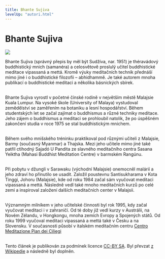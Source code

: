 ```yaml
---
title: Bhante Sujiva
levelUp: "autori.html"
---
```


# Bhante Sujiva

<img src="/images/bhante-sujiva.png" class="autori-photo"
/>

Bhante Sujiva (správný přepis by měl být Sudžíva, nar. 1951) je théravádový buddhistický mnich (samanéra) a celosvětově proslulý učitel buddhistické meditace vipassaná a mettá. Kromě výuky meditačních technik přednáší mimo jiné i o buddhistické filozofii – abhidhammě. Je také autorem mnoha publikací o buddhistické meditaci a několika básnických sbírek.<br><br>

Bhante Sujiva vyrostl v početné čínské rodině v největším městě Malajsie Kuala Lumpur. Na vysoké škole (University of Malaya) vystudoval zemědělství se zaměřením na botaniku a lesní hospodářství. Během studentských let se začal zajímat o buddhismus a různé techniky meditace. Jeho zájem o buddhismus a meditaci se prohloubil natolik, že po úspěšném zakončení studia v roce 1975 se stal buddhistickým mnichem.
<br><br>

Během svého mnišského tréninku praktikoval pod různými učiteli z Malajsie, Barmy (současný Myanmar) a Thajska. Mezi jeho učitele mimo jiné také patřil ctihodný Sajadó U Pandita ze slavného meditačního centra Sasana Yeiktha (Mahasi Buddhist Meditation Centre) v barmském Rangúnu.<br><br>

Při pobytu v džungli v Sarawaku (východní Malajsie) onemocněl malárií a jeho zdraví ho přinutilo se usadit. Založil poustevnu Santisukharama v Kota Tinggi, Johoru (Malajsie), kde od roku 1984 začal sám vyučovat meditaci vipassaná a mettá. Následně vedl také mnoho meditačních kurzů po celé zemi a inspiroval založení dalších meditačních center v Malajsii.<br><br>

Významným milníkem v jeho učitelské činnosti byl rok 1995, kdy začal vyučovat meditaci i v zahraničí. Od té doby již vedl kurzy v Austrálii, na Novém Zélandu, v Hongkongu, mnoha zemích Evropy a Spojených států. Od roku 1999 vyučoval meditaci vipassaná a mettá také v Česku a na Slovensku. V současnosti působí v italském meditačním centru <a href="https://www.piandeiciliegi.it/it/">Centro Meditazione Pian dei Ciliegi</a> <br><br>

<div class="licence-v-paticce">
Tento článek je publikován za podmínek licence <a href="https://creativecommons.org/licenses/by-sa/3.0/">CC-BY SA</a>. Byl převzat <a href="https://cs.wikipedia.org/wiki/Sujiva">z Wikipedie</a> a následně byl doplněn.</a>
</div>
